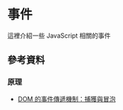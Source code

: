 # 事件

這裡介紹一些 JavaScript 相關的事件


## 參考資料

### 原理
* [DOM 的事件傳遞機制：捕獲與冒泡](http://blog.techbridge.cc/2017/07/15/javascript-event-propagation/)